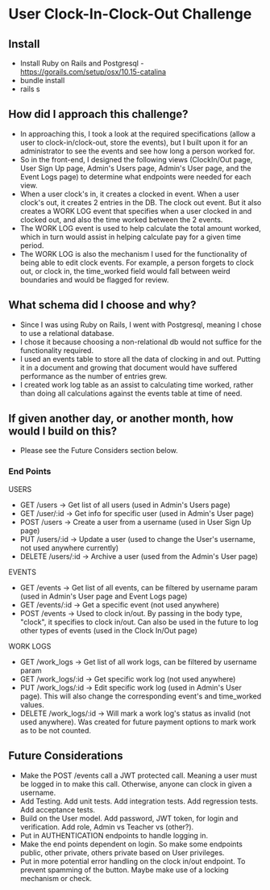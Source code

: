 # User Clock-In-Clock-Out Challenge

## Install

- Install Ruby on Rails and Postgresql - https://gorails.com/setup/osx/10.15-catalina
- bundle install
- rails s

## How did I approach this challenge?

- In approaching this, I took a look at the required specifications (allow a user to clock-in/clock-out, store the events), but I built upon it for an administrator to see the events and see how long a person worked for.
- So in the front-end, I designed the following views (ClockIn/Out page, User Sign Up page, Admin's Users page, Admin's User page, and the Event Logs page) to determine what endpoints were needed for each view.
- When a user clock's in, it creates a clocked in event. When a user clock's out, it creates 2 entries in the DB. The clock out event. But it also creates a WORK LOG event that specifies when a user clocked in and clocked out, and also the time worked between the 2 events.
- The WORK LOG event is used to help calculate the total amount worked, which in turn would assist in helping calculate pay for a given time period.
- The WORK LOG is also the mechanism I used for the functionality of being able to edit clock events. For example, a person forgets to clock out, or clock in, the time_worked field would fall between weird boundaries and would be flagged for review.

## What schema did I choose and why?

- Since I was using Ruby on Rails, I went with Postgresql, meaning I chose to use a relational database.
- I chose it because choosing a non-relational db would not suffice for the functionality required.
- I used an events table to store all the data of clocking in and out. Putting it in a document and growing that document would have suffered performance as the number of entries grew.
- I created work log table as an assist to calculating time worked, rather than doing all calculations against the events table at time of need.

## If given another day, or another month, how would I build on this?

- Please see the Future Considers section below.

### End Points

USERS

- GET /users -> Get list of all users (used in Admin's Users page)
- GET /user/:id -> Get info for specific user (used in Admin's User page)
- POST /users -> Create a user from a username (used in User Sign Up page)
- PUT /users/:id -> Update a user (used to change the User's username, not used anywhere currently)
- DELETE /users/:id -> Archive a user (used from the Admin's User page)

EVENTS

- GET /events -> Get list of all events, can be filtered by username param (used in Admin's User page and Event Logs page)
- GET /events/:id -> Get a specific event (not used anywhere)
- POST /events -> Used to clock in/out. By passing in the body type, "clock", it specifies to clock in/out. Can also be used in the future to log other types of events (used in the Clock In/Out page)

WORK LOGS

- GET /work_logs -> Get list of all work logs, can be filtered by username param
- GET /work_logs/:id -> Get specific work log (not used anywhere)
- PUT /work_logs/:id -> Edit specific work log (used in Admin's User page). This will also change the corresponding event's and time_worked values.
- DELETE /work_logs/:id -> Will mark a work log's status as invalid (not used anywhere). Was created for future payment options to mark work as to be not counted.

## Future Considerations

- Make the POST /events call a JWT protected call. Meaning a user must be logged in to make this call. Otherwise, anyone can clock in given a username.
- Add Testing. Add unit tests. Add integration tests. Add regression tests. Add acceptance tests.
- Build on the User model. Add password, JWT token, for login and verification. Add role, Admin vs Teacher vs (other?).
- Put in AUTHENTICATION endpoints to handle logging in.
- Make the end points dependent on login. So make some endpoints public, other private, others private based on User privileges.
- Put in more potential error handling on the clock in/out endpoint. To prevent spamming of the button. Maybe make use of a locking mechanism or check.
